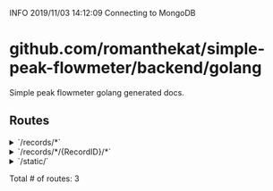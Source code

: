 INFO	2019/11/03 14:12:09 Connecting to MongoDB
# github.com/romanthekat/simple-peak-flowmeter/backend/golang

Simple peak flowmeter golang generated docs.

## Routes

<details>
<summary>`/records/*`</summary>

- [RequestID]()
- [Logger]()
- [Recoverer]()
- [URLFormat]()
- [SetContentType.func1]()
- [(*Cors).Handler-fm]()
- **/records/***
	- **/**
		- _POST_
			- [main.(*application).CreateRecord-fm]()
		- _GET_
			- [main.(*application).ListRecords-fm]()

</details>
<details>
<summary>`/records/*/{RecordID}/*`</summary>

- [RequestID]()
- [Logger]()
- [Recoverer]()
- [URLFormat]()
- [SetContentType.func1]()
- [(*Cors).Handler-fm]()
- **/records/***
	- **/{RecordID}/***
		- [main.(*application).RecordCtx-fm]()
		- **/**
			- _PUT_
				- [main.(*application).UpdateRecord-fm]()
			- _DELETE_
				- [main.(*application).DeleteRecord-fm]()
			- _GET_
				- [main.(*application).GetRecord-fm]()

</details>
<details>
<summary>`/static/`</summary>

- [RequestID]()
- [Logger]()
- [Recoverer]()
- [URLFormat]()
- [SetContentType.func1]()
- [(*Cors).Handler-fm]()
- **/static/**
	- _*_
		- [StripPrefix.func1]()

</details>

Total # of routes: 3
